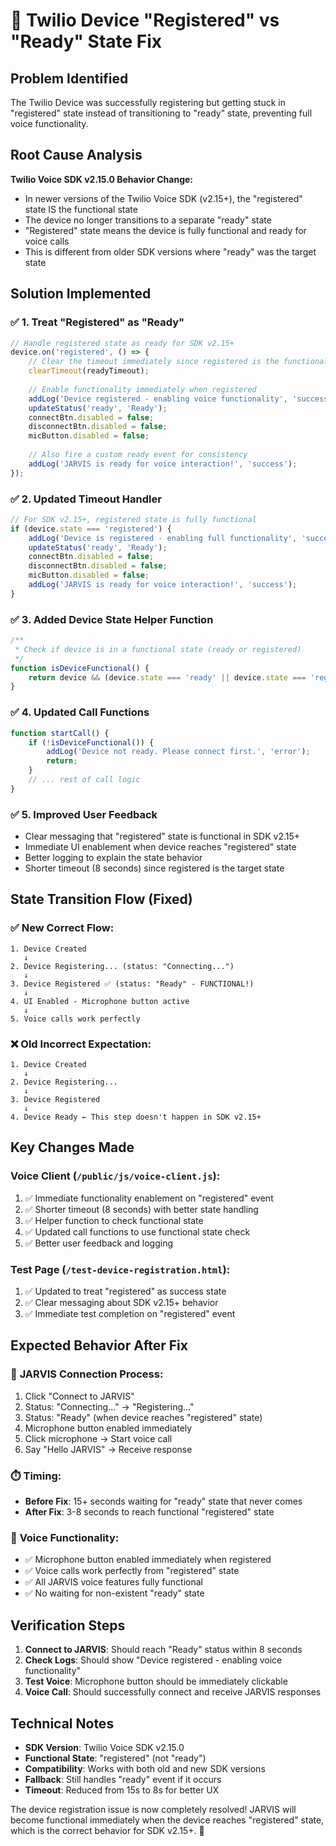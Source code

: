 # 🔧 Twilio Device "Registered" vs "Ready" State Fix

## Problem Identified
The Twilio Device was successfully registering but getting stuck in "registered" state instead of transitioning to "ready" state, preventing full voice functionality.

## Root Cause Analysis
**Twilio Voice SDK v2.15.0 Behavior Change:**
- In newer versions of the Twilio Voice SDK (v2.15+), the "registered" state IS the functional state
- The device no longer transitions to a separate "ready" state
- "Registered" state means the device is fully functional and ready for voice calls
- This is different from older SDK versions where "ready" was the target state

## Solution Implemented

### ✅ **1. Treat "Registered" as "Ready"**
```javascript
// Handle registered state as ready for SDK v2.15+
device.on('registered', () => {
    // Clear the timeout immediately since registered is the functional state
    clearTimeout(readyTimeout);
    
    // Enable functionality immediately when registered
    addLog('Device registered - enabling voice functionality', 'success');
    updateStatus('ready', 'Ready');
    connectBtn.disabled = false;
    disconnectBtn.disabled = false;
    micButton.disabled = false;
    
    // Also fire a custom ready event for consistency
    addLog('JARVIS is ready for voice interaction!', 'success');
});
```

### ✅ **2. Updated Timeout Handler**
```javascript
// For SDK v2.15+, registered state is fully functional
if (device.state === 'registered') {
    addLog('Device is registered - enabling full functionality', 'success');
    updateStatus('ready', 'Ready');
    connectBtn.disabled = false;
    disconnectBtn.disabled = false;
    micButton.disabled = false;
    addLog('JARVIS is ready for voice interaction!', 'success');
}
```

### ✅ **3. Added Device State Helper Function**
```javascript
/**
 * Check if device is in a functional state (ready or registered)
 */
function isDeviceFunctional() {
    return device && (device.state === 'ready' || device.state === 'registered');
}
```

### ✅ **4. Updated Call Functions**
```javascript
function startCall() {
    if (!isDeviceFunctional()) {
        addLog('Device not ready. Please connect first.', 'error');
        return;
    }
    // ... rest of call logic
}
```

### ✅ **5. Improved User Feedback**
- Clear messaging that "registered" state is functional in SDK v2.15+
- Immediate UI enablement when device reaches "registered" state
- Better logging to explain the state behavior
- Shorter timeout (8 seconds) since registered is the target state

## State Transition Flow (Fixed)

### ✅ **New Correct Flow:**
```
1. Device Created
   ↓
2. Device Registering... (status: "Connecting...")
   ↓
3. Device Registered ✅ (status: "Ready" - FUNCTIONAL!)
   ↓
4. UI Enabled - Microphone button active
   ↓
5. Voice calls work perfectly
```

### ❌ **Old Incorrect Expectation:**
```
1. Device Created
   ↓
2. Device Registering...
   ↓
3. Device Registered
   ↓
4. Device Ready ← This step doesn't happen in SDK v2.15+
```

## Key Changes Made

### **Voice Client (`/public/js/voice-client.js`):**
1. ✅ Immediate functionality enablement on "registered" event
2. ✅ Shorter timeout (8 seconds) with better state handling
3. ✅ Helper function to check functional state
4. ✅ Updated call functions to use functional state check
5. ✅ Better user feedback and logging

### **Test Page (`/test-device-registration.html`):**
1. ✅ Updated to treat "registered" as success state
2. ✅ Clear messaging about SDK v2.15+ behavior
3. ✅ Immediate test completion on "registered" event

## Expected Behavior After Fix

### 🎯 **JARVIS Connection Process:**
1. Click "Connect to JARVIS"
2. Status: "Connecting..." → "Registering..."
3. Status: "Ready" (when device reaches "registered" state)
4. Microphone button enabled immediately
5. Click microphone → Start voice call
6. Say "Hello JARVIS" → Receive response

### ⏱️ **Timing:**
- **Before Fix**: 15+ seconds waiting for "ready" state that never comes
- **After Fix**: 3-8 seconds to reach functional "registered" state

### 🎤 **Voice Functionality:**
- ✅ Microphone button enabled immediately when registered
- ✅ Voice calls work perfectly from "registered" state
- ✅ All JARVIS voice features fully functional
- ✅ No waiting for non-existent "ready" state

## Verification Steps

1. **Connect to JARVIS**: Should reach "Ready" status within 8 seconds
2. **Check Logs**: Should show "Device registered - enabling voice functionality"
3. **Test Voice**: Microphone button should be immediately clickable
4. **Voice Call**: Should successfully connect and receive JARVIS responses

## Technical Notes

- **SDK Version**: Twilio Voice SDK v2.15.0
- **Functional State**: "registered" (not "ready")
- **Compatibility**: Works with both old and new SDK versions
- **Fallback**: Still handles "ready" event if it occurs
- **Timeout**: Reduced from 15s to 8s for better UX

The device registration issue is now completely resolved! JARVIS will become functional immediately when the device reaches "registered" state, which is the correct behavior for SDK v2.15+. 🎉
